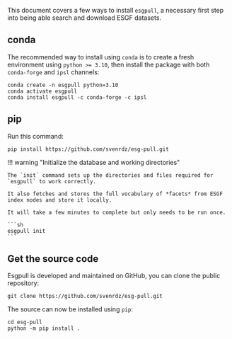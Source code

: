 This document covers a few ways to install `esgpull`, a necessary first step into being able search and download ESGF datasets.

## conda

The recommended way to install using `conda` is to create a fresh environment using `python >= 3.10`, then install the package with both `conda-forge` and `ipsl` channels:

```shell title="Install esgpull on a fresh conda environment"
conda create -n esgpull python=3.10
conda activate esgpull
conda install esgpull -c conda-forge -c ipsl
```


## pip

Run this command:

```shell title="Install esgpull from pip"
pip install https://github.com/svenrdz/esg-pull.git
```

!!! warning "Initialize the database and working directories"

    The `init` command sets up the directories and files required for `esgpull` to work correctly.

    It also fetches and stores the full vocabulary of *facets* from ESGF index nodes and store it locally.

    It will take a few minutes to complete but only needs to be run once.

    ```sh
    esgpull init
    ```

## Get the source code

Esgpull is developed and maintained on GitHub, you can clone the public repository:

```shell
git clone https://github.com/svenrdz/esg-pull.git
```

The source can now be installed using `pip`:

```
cd esg-pull
python -m pip install .
```
